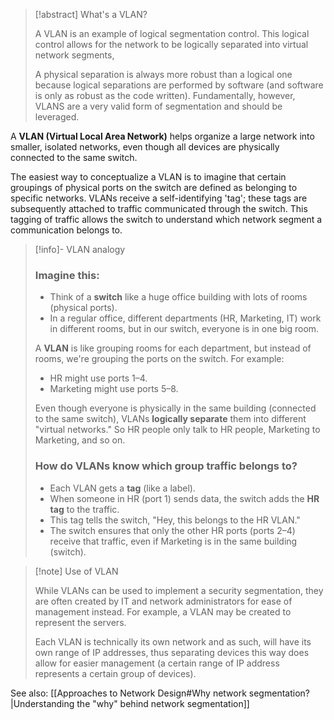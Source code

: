 
>[!abstract] What's a VLAN?
>
>A VLAN is an example of logical segmentation control. This logical control allows for the network to be logically separated into virtual network segments, 
>
>A physical separation is always more robust than a logical one because logical separations are performed by software (and software is only as robust as the code written). Fundamentally, however, VLANS are a very valid form of segmentation and should be leveraged. 

A **VLAN (Virtual Local Area Network)** helps organize a large network into smaller, isolated networks, even though all devices are physically connected to the same switch.

The easiest way to conceptualize a VLAN is to imagine that certain groupings of physical ports on the switch are defined as belonging to specific networks. VLANs receive a self-identifying 'tag'; these tags are subsequently attached to traffic communicated through the switch. This tagging of traffic allows the switch to understand which network segment a communication belongs to. 

>[!info]- VLAN analogy
>
>### Imagine this:
>
>- Think of a **switch** like a huge office building with lots of rooms (physical ports).
>- In a regular office, different departments (HR, Marketing, IT) work in different rooms, but in our switch, everyone is in one big room.
>
>A **VLAN** is like grouping rooms for each department, but instead of rooms, we're grouping the ports on the switch. For example:
>
>- HR might use ports 1–4.
>- Marketing might use ports 5–8.
>
>Even though everyone is physically in the same building (connected to the same switch), VLANs **logically separate** them into different "virtual networks." So HR people only talk to HR people, Marketing to Marketing, and so on.
>
>### How do VLANs know which group traffic belongs to?
>
>- Each VLAN gets a **tag** (like a label).
>- When someone in HR (port 1) sends data, the switch adds the **HR tag** to the traffic.
>- This tag tells the switch, "Hey, this belongs to the HR VLAN."
>- The switch ensures that only the other HR ports (ports 2–4) receive that traffic, even if Marketing is in the same building (switch).

>[!note] Use of VLAN
>
>While VLANs can be used to implement a security segmentation, they are often created by IT and network administrators for ease of management instead. For example, a VLAN may be created to represent the servers. 
>
>Each VLAN is technically its own network and as such, will have its own range of IP addresses, thus separating devices this way does allow for easier management (a certain range of IP address represents a certain group of devices). 

See also: [[Approaches to Network Design#Why network segmentation?|Understanding the "why" behind network segmentation]]